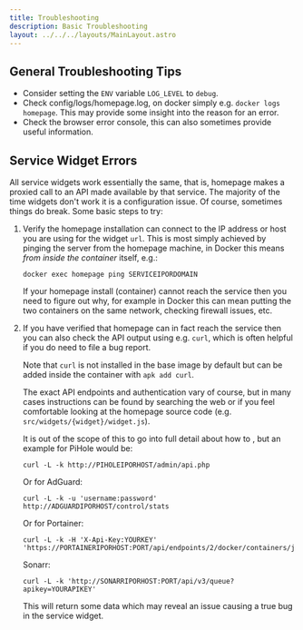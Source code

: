 ```yaml
---
title: Troubleshooting
description: Basic Troubleshooting
layout: ../../../layouts/MainLayout.astro
---
```


## General Troubleshooting Tips

- Consider setting the `ENV` variable `LOG_LEVEL` to `debug`.
- Check config/logs/homepage.log, on docker simply e.g. `docker logs homepage`. This may provide some insight into the reason for an error.
- Check the browser error console, this can also sometimes provide useful information.

## Service Widget Errors

All service widgets work essentially the same, that is, homepage makes a proxied call to an API made available by that service. The majority of the time widgets don't work it is a configuration issue. Of course, sometimes things do break. Some basic steps to try:

1. Verify the homepage installation can connect to the IP address or host you are using for the widget `url`. This is most simply achieved by pinging the server from the homepage machine, in Docker this means *from inside the container* itself, e.g.:

    ```
    docker exec homepage ping SERVICEIPORDOMAIN
    ```
    
    If your homepage install (container) cannot reach the service then you need to figure out why, for example in Docker this can mean putting the two containers on the same network, checking firewall issues, etc.

2. If you have verified that homepage can in fact reach the service then you can also check the API output using e.g. `curl`, which is often helpful if you do need to file a bug report. 

    Note that `curl` is not installed in the base image by default but can be added inside the container with `apk add curl`. 
    
    The exact API endpoints and authentication vary of course, but in many cases instructions can be found by searching the web or if you feel comfortable looking at the homepage source code (e.g. `src/widgets/{widget}/widget.js`).

    It is out of the scope of this to go into full detail about how to , but an example for PiHole would be:

    ```
    curl -L -k http://PIHOLEIPORHOST/admin/api.php
    ```
    Or for AdGuard:
    ```
    curl -L -k -u 'username:password' http://ADGUARDIPORHOST/control/stats
    ```
    Or for Portainer:
    ```
    curl -L -k -H 'X-Api-Key:YOURKEY' 'https://PORTAINERIPORHOST:PORT/api/endpoints/2/docker/containers/json'
    ```
    Sonarr:
    ```
    curl -L -k 'http://SONARRIPORHOST:PORT/api/v3/queue?apikey=YOURAPIKEY'
    ```
    This will return some data which may reveal an issue causing a true bug in the service widget.
